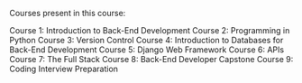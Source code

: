 Courses present in this course:

Course 1: Introduction to Back-End Development
Course 2: Programming in Python
Course 3: Version Control
Course 4: Introduction to Databases for Back-End Development
Course 5: Django Web Framework
Course 6: APIs
Course 7: The Full Stack
Course 8: Back-End Developer Capstone
Course 9: Coding Interview Preparation
